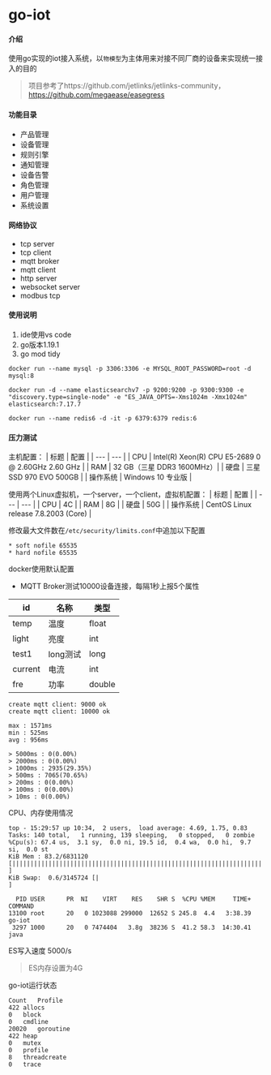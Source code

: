 # go-iot

#### 介绍
使用go实现的iot接入系统，以`物模型`为主体用来对接不同厂商的设备来实现统一接入的目的

> 项目参考了https://github.com/jetlinks/jetlinks-community，https://github.com/megaease/easegress

#### 功能目录
- 产品管理
- 设备管理
- 规则引擎
- 通知管理
- 设备告警
- 角色管理
- 用户管理
- 系统设置

#### 网络协议
- tcp server
- tcp client
- mqtt broker
- mqtt client
- http server
- websocket server
- modbus tcp

#### 使用说明

1. ide使用vs code
2. go版本1.19.1
3. go mod tidy

```
docker run --name mysql -p 3306:3306 -e MYSQL_ROOT_PASSWORD=root -d mysql:8

docker run -d --name elasticsearchv7 -p 9200:9200 -p 9300:9300 -e "discovery.type=single-node" -e "ES_JAVA_OPTS=-Xms1024m -Xmx1024m" elasticsearch:7.17.7

docker run --name redis6 -d -it -p 6379:6379 redis:6
```

#### 压力测试
主机配置：
| 标题 | 配置 |
| --- | --- |
| CPU | Intel(R) Xeon(R) CPU E5-2689 0 @ 2.60GHz   2.60 GHz |
| RAM | 32 GB（三星 DDR3 1600MHz）|
| 硬盘 | 三星SSD 970 EVO 500GB |
| 操作系统 | Windows 10 专业版 |

使用两个Linux虚拟机，一个server，一个client，虚拟机配置：
| 标题 | 配置 |
| --- | --- |
| CPU | 4C |
| RAM | 8G |
| 硬盘 | 50G |
| 操作系统 | CentOS Linux release 7.8.2003 (Core) |

修改最大文件数在`/etc/security/limits.conf`中追加以下配置
```
* soft nofile 65535
* hard nofile 65535
```
docker使用默认配置

- MQTT Broker测试10000设备连接，每隔1秒上报5个属性

| id | 名称 | 类型 |
| --- | --- | --- |
| temp | 温度 | float |
| light | 亮度 | int |
| test1 | long测试 | long |
| current | 电流 | int |
| fre | 功率 | double |

```
create mqtt client: 9000 ok
create mqtt client: 10000 ok

max : 1571ms
min : 525ms
avg : 956ms

> 5000ms : 0(0.00%)
> 2000ms : 0(0.00%)
> 1000ms : 2935(29.35%)
> 500ms : 7065(70.65%)
> 200ms : 0(0.00%)
> 100ms : 0(0.00%)
> 10ms : 0(0.00%)
```
CPU、内存使用情况
```shell
top - 15:29:57 up 10:34,  2 users,  load average: 4.69, 1.75, 0.83
Tasks: 140 total,   1 running, 139 sleeping,   0 stopped,   0 zombie
%Cpu(s): 67.4 us,  3.1 sy,  0.0 ni, 19.5 id,  0.4 wa,  0.0 hi,  9.7 si,  0.0 st
KiB Mem : 83.2/6831120  [|||||||||||||||||||||||||||||||||||||||||||||||||||||||||||||||||||||||||||         ]
KiB Swap:  0.6/3145724 [|                                                            ]

  PID USER      PR  NI    VIRT    RES    SHR S  %CPU %MEM     TIME+ COMMAND                                                                      
13100 root      20   0 1023088 299000  12652 S 245.8  4.4   3:38.39 go-iot                                                                       
 3297 1000      20   0 7474404   3.8g  38236 S  41.2 58.3  14:30.41 java
```

ES写入速度 5000/s
> ES内存设置为4G

go-iot运行状态
```
Count	Profile
422	allocs
0	block
0	cmdline
20020	goroutine
422	heap
0	mutex
0	profile
8	threadcreate
0	trace
```